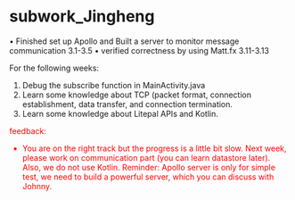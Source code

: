 # subwork\_Jingheng

• Finished set up Apollo and Built a server to monitor message communication 3.1-3.5
• verified correctness by using Matt.fx 3.11-3.13

For the following weeks:
1. Debug the subscribe function in MainActivity.java
2. Learn some knowledge about TCP (packet format, connection establishment, data transfer, and connection termination.
3. Learn some knowledge about Litepal APIs and Kotlin.


<font color="red">feedback:
- You are on the right track but the progress is a little bit slow. Next week, please work on communication part (you can learn datastore later). Also, we do not use Kotlin. Reminder: Apollo server is only for simple test, we need to build a powerful server, which you can discuss with Johnny.
</font>